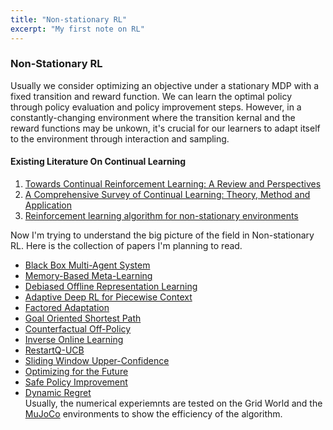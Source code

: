 ```yaml
---
title: "Non-stationary RL"
excerpt: "My first note on RL"
---
```

<p style="font-family: 'Times New Roman', Times, serif;">

### Non-Stationary RL    
Usually we consider optimizing an objective under a stationary MDP with a fixed transition and reward function. We can learn the optimal policy through policy evaluation and policy improvement steps. However, in a constantly-changing environment where the transition kernal and the reward functions may be unkown, it's crucial for our learners to adapt itself to the environment through interaction and sampling.   

#### Existing Literature On Continual Learning
1. [Towards Continual Reinforcement Learning: A Review and Perspectives](https://jair.org/index.php/jair/article/view/13673)
2. [A Comprehensive Survey of Continual Learning: Theory, Method and Application](https://ieeexplore.ieee.org/stamp/stamp.jsp?tp=&arnumber=10444954)
3. [Reinforcement learning algorithm for non-stationary environments](https://link.springer.com/article/10.1007/s10489-020-01758-5)

Now I'm trying to understand the big picture of the field in Non-stationary RL. Here is the collection of papers I'm planning to read.   

- [Black Box Multi-Agent System](https://iclr.cc/virtual/2024/poster/18862)
- [Memory-Based Meta-Learning](https://icml.cc/virtual/2023/poster/23662)
- [Debiased Offline Representation Learning](https://icml.cc/virtual/2024/poster/34708)
- [Adaptive Deep RL for Piecewise Context](https://neurips.cc/virtual/2022/poster/53528)
- [Factored Adaptation](https://neurips.cc/virtual/2022/poster/55118)
- [Goal Oriented Shortest Path](https://neurips.cc/virtual/2022/poster/53545)
- [Counterfactual Off-Policy](https://neurips.cc/virtual/2022/poster/54093)
- [Inverse Online Learning](https://iclr.cc/virtual/2022/poster/7211)
- [RestartQ-UCB](https://icml.cc/virtual/2021/poster/8427)
- [Sliding Window Upper-Confidence](https://icml.cc/virtual/2020/poster/5829)
- [Optimizing for the Future](https://icml.cc/virtual/2020/poster/6316)
- [Safe Policy Improvement ](https://neurips.cc/virtual/2020/poster/17861)
- [Dynamic Regret](https://neurips.cc/virtual/2020/poster/18121)  
Usually, the numerical experiemnts are tested on the Grid World and the [MuJoCo](https://ieeexplore.ieee.org/document/6386109) environments to show the efficiency of the algorithm.

</p>
